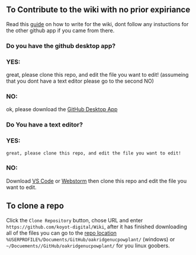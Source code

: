 ## To Contribute to the wiki with no prior expiriance
Read this [guide](../CONTRIBUTING.md) on how to write for the wiki, dont follow any instuctions for the other github app if you came from there.


### Do you have the github desktop app?

  ### YES:

  great, please clone this repo, and edit the file you want to edit! (assumeing that you dont have a text editor please go to the second NO)

  ### NO:
  ok, please download the [GitHub Desktop App](https://github.com/apps/desktop)
### Do You have a text editor?

  ### YES:
    great, please clone this repo, and edit the file you want to edit!
  ### NO:
  Download [VS Code](https://code.visualstudio.com/download) or [Webstorm](https://www.jetbrains.com/webstorm/download/?section=windows) then clone this repo and edit the file you want to edit.

## To clone a repo
Click the `Clone Repository` button, chose URL and enter `https://github.com/koyot-digital/Wiki`, after it has finished downloading all of the files you can go to the [repo location](File://%USERPROFILE%/Documents/GitHub/Wiki) `%USERPROFILE%/Documents/GitHub/oakridgenucpowplant/` (windows) or
`~/Docuements//GitHub/oakridgenucpowplant/` for you linux goobers.
